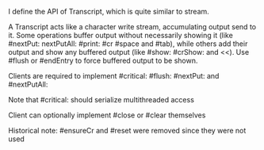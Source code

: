 I define the API of Transcript, which is quite similar to stream.

A Transcript acts like a character write stream, accumulating output send to it. Some operations buffer output without necessarily showing it (like #nextPut: nextPutAll: #print: #cr #space and #tab), while others add their output and show any buffered output (like #show: #crShow: and <<). Use #flush or #endEntry to force buffered output to be shown.

Clients are required to implement #critical: #flush: #nextPut: and #nextPutAll: 

Note that #critical: should serialize multithreaded access

Client can optionally implement #close or #clear themselves

Historical note: #ensureCr and #reset were removed since they were not used